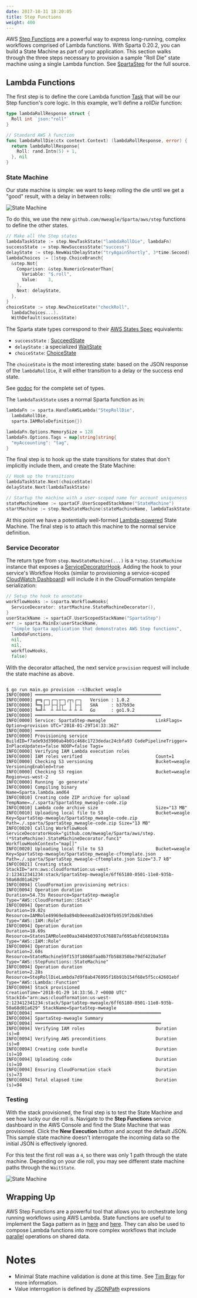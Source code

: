 ```yaml
---
date: 2017-10-31 18:20:05
title: Step Functions
weight: 400
---
```


AWS [Step Functions](https://aws.amazon.com/step-functions/) are a powerful way to express long-running, complex workflows comprised of Lambda functions. With Sparta 0.20.2, you can build a State Machine as part of your application. This section walks through the three steps necessary to provision a sample "Roll Die" state machine using a single Lambda function. See [SpartaStep](https://github.com/mweagle/SpartaStep) for the full source.

## Lambda Functions

The first step is to define the core Lambda function [Task](http://docs.aws.amazon.com/step-functions/latest/dg/amazon-states-language-task-state.html) that will be our Step function's core logic. In this example, we'll define a _rollDie_ function:

```go
type lambdaRollResponse struct {
  Roll int `json:"roll"`
}

// Standard AWS λ function
func lambdaRollDie(ctx context.Context) (lambdaRollResponse, error) {
  return lambdaRollResponse{
    Roll: rand.Intn(5) + 1,
  }, nil
}
```

### State Machine

Our state machine is simple: we want to keep rolling the die until we get a "good" result, with a delay in between rolls:

![State Machine](/images/step_functions/roll_die.jpg)

To do this, we use the new `github.com/mweagle/Sparta/aws/step` functions to define the other states.

```go
// Make all the Step states
lambdaTaskState := step.NewTaskState("lambdaRollDie", lambdaFn)
successState := step.NewSuccessState("success")
delayState := step.NewWaitDelayState("tryAgainShortly", 3*time.Second)
lambdaChoices := []step.ChoiceBranch{
  &step.Not{
    Comparison: &step.NumericGreaterThan{
      Variable: "$.roll",
      Value:    3,
    },
    Next: delayState,
  },
}
choiceState := step.NewChoiceState("checkRoll",
  lambdaChoices...).
  WithDefault(successState)
```

The Sparta state types correspond to their [AWS States Spec](https://states-language.net/spec.html) equivalents:

  - `successState` : [SucceedState](https://states-language.net/spec.html#succeed-state)
  - `delayState` : a specialized [WaitState](https://states-language.net/spec.html#wait-state)
  - `choiceState`: [ChoiceState](https://states-language.net/spec.html#choice-state)

The `choiceState` is the most interesting state: based on the JSON response of the `lambdaRollDie`, it will either transition
to a delay or the success end state.

See [godoc](https://godoc.org/github.com/mweagle/Sparta/aws/step) for the complete set of types.

The `lambdaTaskState` uses a normal Sparta function as in:

```go
lambdaFn := sparta.HandleAWSLambda("StepRollDie",
  lambdaRollDie,
  sparta.IAMRoleDefinition{})

lambdaFn.Options.MemorySize = 128
lambdaFn.Options.Tags = map[string]string{
  "myAccounting": "tag",
}
```

The final step is to hook up the state transitions for states that don't implicitly include them, and create the State Machine:

```go
// Hook up the transitions
lambdaTaskState.Next(choiceState)
delayState.Next(lambdaTaskState)

// Startup the machine with a user-scoped name for account uniqueness
stateMachineName := spartaCF.UserScopedStackName("StateMachine")
startMachine := step.NewStateMachine(stateMachineName, lambdaTaskState)
```

At this point we have a potentially well-formed [Lambda-powered](http://docs.aws.amazon.com/step-functions/latest/dg/tutorial-creating-lambda-state-machine.html) State Machine.
The final step is to attach this machine to the normal service definition.

### Service Decorator

The return type from `step.NewStateMachine(...)` is a `*step.StateMachine` instance that exposes a [ServiceDecoratorHook](https://godoc.org/github.com/mweagle/Sparta#ServiceDecoratorHook).
Adding the hook to your service's Workflow Hooks (similar to provisioning a service-scoped [CloudWatch Dashboard](https://github.com/mweagle/Sparta/blob/master/CHANGES.md#v0130))
will include it in the CloudFormation template serialization:

```go
// Setup the hook to annotate
workflowHooks := &sparta.WorkflowHooks{
  ServiceDecorator: startMachine.StateMachineDecorator(),
}
userStackName := spartaCF.UserScopedStackName("SpartaStep")
err := sparta.MainEx(userStackName,
  "Simple Sparta application that demonstrates AWS Step functions",
  lambdaFunctions,
  nil,
  nil,
  workflowHooks,
  false)
```

With the decorator attached, the next service `provision` request will include the state machine as above.

```text

$ go run main.go provision --s3Bucket weagle
INFO[0000] ════════════════════════════════════════════════
INFO[0000] ╔═╗┌─┐┌─┐┬─┐┌┬┐┌─┐   Version : 1.0.2
INFO[0000] ╚═╗├─┘├─┤├┬┘ │ ├─┤   SHA     : b37b93e
INFO[0000] ╚═╝┴  ┴ ┴┴└─ ┴ ┴ ┴   Go      : go1.9.2
INFO[0000] ════════════════════════════════════════════════
INFO[0000] Service: SpartaStep-mweagle                   LinkFlags= Option=provision UTC="2018-01-29T14:33:36Z"
INFO[0000] ════════════════════════════════════════════════
INFO[0000] Provisioning service                          BuildID=f7ade93d3900ab4b01c468c1723dedac24cbfa93 CodePipelineTrigger= InPlaceUpdates=false NOOP=false Tags=
INFO[0000] Verifying IAM Lambda execution roles
INFO[0000] IAM roles verified                            Count=1
INFO[0000] Checking S3 versioning                        Bucket=weagle VersioningEnabled=true
INFO[0000] Checking S3 region                            Bucket=weagle Region=us-west-2
INFO[0000] Running `go generate`
INFO[0000] Compiling binary                              Name=Sparta.lambda.amd64
INFO[0010] Creating code ZIP archive for upload          TempName=./.sparta/SpartaStep_mweagle-code.zip
INFO[0010] Lambda code archive size                      Size="13 MB"
INFO[0010] Uploading local file to S3                    Bucket=weagle Key=SpartaStep-mweagle/SpartaStep_mweagle-code.zip Path=./.sparta/SpartaStep_mweagle-code.zip Size="13 MB"
INFO[0020] Calling WorkflowHook                          ServiceDecoratorHook="github.com/mweagle/Sparta/aws/step.(*StateMachine).StateMachineDecorator.func1" WorkflowHookContext="map[]"
INFO[0020] Uploading local file to S3                    Bucket=weagle Key=SpartaStep-mweagle/SpartaStep_mweagle-cftemplate.json Path=./.sparta/SpartaStep_mweagle-cftemplate.json Size="3.7 kB"
INFO[0021] Creating stack                                StackID="arn:aws:cloudformation:us-west-2:123412341234:stack/SpartaStep-mweagle/6ff65180-0501-11e8-935b-50a68d01a629"
INFO[0094] CloudFormation provisioning metrics:
INFO[0094] Operation duration                            Duration=54.73s Resource=SpartaStep-mweagle Type="AWS::CloudFormation::Stack"
INFO[0094] Operation duration                            Duration=19.02s Resource=IAMRole49969e8a894b9eeea02a4936fb9519f2bd67dbe6 Type="AWS::IAM::Role"
INFO[0094] Operation duration                            Duration=18.69s Resource=StatesIAMRolee00aa3484b0397c676887af695abfd160104318a Type="AWS::IAM::Role"
INFO[0094] Operation duration                            Duration=2.60s Resource=StateMachine59f153f18068faa0b7fb588350be79df422ba5ef Type="AWS::StepFunctions::StateMachine"
INFO[0094] Operation duration                            Duration=2.28s Resource=StepRollDieLambda7d9f8ab476995f16b91b154f68e5f5cc42601ebf Type="AWS::Lambda::Function"
INFO[0094] Stack provisioned                             CreationTime="2018-01-29 14:33:56.7 +0000 UTC" StackId="arn:aws:cloudformation:us-west-2:123412341234:stack/SpartaStep-mweagle/6ff65180-0501-11e8-935b-50a68d01a629" StackName=SpartaStep-mweagle
INFO[0094] ════════════════════════════════════════════════
INFO[0094] SpartaStep-mweagle Summary
INFO[0094] ════════════════════════════════════════════════
INFO[0094] Verifying IAM roles                           Duration (s)=0
INFO[0094] Verifying AWS preconditions                   Duration (s)=0
INFO[0094] Creating code bundle                          Duration (s)=10
INFO[0094] Uploading code                                Duration (s)=10
INFO[0094] Ensuring CloudFormation stack                 Duration (s)=73
INFO[0094] Total elapsed time                            Duration (s)=94
```

### Testing

With the stack provisioned, the final step is to test the State Machine and see how lucky our die roll is. Navigate to the **Step Functions**
service dashboard in the AWS Console and find the State Machine that was provisioned. Click the **New Execution** button and accept the default JSON.
This sample state machine doesn't interrogate the incoming data so the initial JSON is effectively ignored.

For this test the first roll was a `4`, so there was only 1 path through the state machine. Depending on your
die roll, you may see different state machine paths through the `WaitState`.

![State Machine](/images/step_functions/step_execution.jpg)

## Wrapping Up

AWS Step Functions are a powerful tool that allows you to orchestrate long running workflows using AWS Lambda. State functions
are useful to implement the Saga pattern as in [here](http://theburningmonk.com/2017/07/applying-the-saga-pattern-with-aws-lambda-and-step-functions/) and
[here](https://read.acloud.guru/how-the-saga-pattern-manages-failures-with-aws-lambda-and-step-functions-bc8f7129f900). They can also be used
to compose Lambda functions into more complex workflows that include [parallel](https://states-language.net/spec.html#parallel-state) operations
on shared data.

# Notes
  * Minimal State machine validation is done at this time. See [Tim Bray](https://www.tbray.org/ongoing/When/201x/2016/12/01/J2119-Validator) for more information.
  * Value interrogation is defined by [JSONPath](http://goessner.net/articles/JsonPath/) expressions
